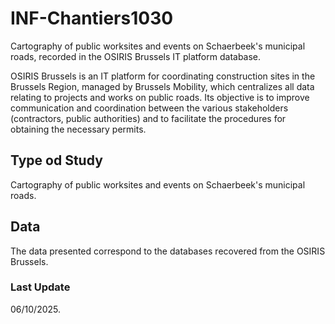 # INF-Chantiers1030
Cartography of public worksites and events on Schaerbeek's municipal roads, recorded in the OSIRIS Brussels IT platform database.

OSIRIS Brussels is an IT platform for coordinating construction sites in the Brussels Region, managed by Brussels Mobility, which centralizes all data relating to projects and works on public roads. Its objective is to improve communication and coordination between the various stakeholders (contractors, public authorities) and to facilitate the procedures for obtaining the necessary permits.

## Type od Study
Cartography of public worksites and events on Schaerbeek's municipal roads.

## Data
The data presented correspond to the databases recovered from the OSIRIS Brussels.

### Last Update
06/10/2025.
